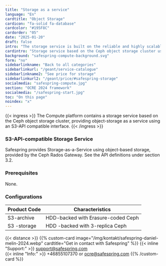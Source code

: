 ```yaml
---
title: "Storage as a service"
language: "En"
cardtitle: "Object Storage"
cardicon: "fa-solid fa-database"
cardcolor: "#195F8C"
cardorder: "05"
date: "2025-01-20"
draft: false
intro: "The storage service is built on the reliable and highly scalable Ceph object storage cluster. It supports integration via S3 API, ensuring compatibility with applications and workflows that rely on object-based storage solutions."
cardintro: "Storage service based on the Ceph object storage cluster using S3-API."
background: "safespring-compute-background.svg"
form: "no"
sidebarlinkname: "Back to all categories"
sidebarlinkurl: "/geant/service-catalogue"
sidebarlinkname2: "See price for storage"
sidebarlinkurl2: "/geant/price/#safespring-storage"
socialmedia: "safespring-compute.jpg"
section: "OCRE 2024 framework"
socialmedia: "/safespring-start.jpg"
toc: "On this page"
noindex: "x"
---
```


{{< ingress >}}
The Compute platform contains a storage service based on the Ceph object storage cluster, providing object-storage as a service using an S3-API compatible interface.
{{< /ingress >}}

### S3-API-compatible Storage Service

Safespring provides Storage-as-a-Service using object-based storage, provided by the Ceph Rados Gateway. See the API definitions under section 3.2.

### Prerequisites

None.

### Configurations

| Product Code | Characteristics                      |
|--------------|--------------------------------------|
| S3-archive   | HDD-backed with Erasure-coded   Ceph |
| S3 -storage  | HDD -backed with 3-replica Ceph      |


{{< distance >}}
{{% custom-card image="/img/kontakt/safespring-daniel-melin-2024.webp" cardtitle="Get in contact with Safespring" %}}
{{< inline "Support:" >}} support@safespring.com  
{{< inline "Info:" >}} +46855107370 or ocre@safespring.com
{{% /custom-card %}}

